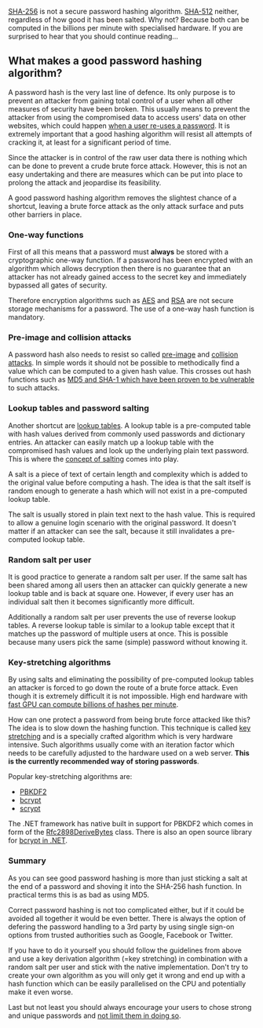 ﻿<!--
    Published: 2016-02-08 00:51
    Author: Dustin Moris Gorski
    Title: SHA-256 is not a secure password hashing algorithm
    Tags: security password-hashing cryptography brute-force-attacks
-->
[SHA-256](https://en.wikipedia.org/wiki/SHA-2#Cryptanalysis_and_validation) is not a secure password hashing algorithm. [SHA-512](https://en.wikipedia.org/wiki/SHA-2#Cryptanalysis_and_validation) neither, regardless of how good it has been salted. Why not? Because both can be computed in the billions per minute with specialised hardware. If you are surprised to hear that you should continue reading...

## What makes a good password hashing algorithm?

A password hash is the very last line of defence. Its only purpose is to prevent an attacker from gaining total control of a user when all other measures of security have been broken. This usually means to prevent the attacker from using the compromised data to access users' data on other websites, which could happen [when a user re-uses a password](http://www.troyhunt.com/2011/06/brief-sony-password-analysis.html). It is extremely important that a good hashing algorithm will resist all attempts of cracking it, at least for a significant period of time.

Since the attacker is in control of the raw user data there is nothing which can be done to prevent a crude brute force attack. However, this is not an easy undertaking and there are measures which can be put into place to prolong the attack and jeopardise its feasibility.

A good password hashing algorithm removes the slightest chance of a shortcut, leaving a brute force attack as the only attack surface and puts other barriers in place.

### One-way functions

First of all this means that a password must **always** be stored with a cryptographic one-way function. If a password has been encrypted with an algorithm which allows decryption then there is no guarantee that an attacker has not already gained access to the secret key and immediately bypassed all gates of security.

Therefore encryption algorithms such as [AES](https://en.wikipedia.org/wiki/Advanced_Encryption_Standard) and [RSA](http://dusted.codes/the-beauty-of-asymmetric-encryption-rsa-crash-course-for-developers) are not secure storage mechanisms for a password. The use of a one-way hash function is mandatory.

### Pre-image and collision attacks

A password hash also needs to resist so called [pre-image](https://en.wikipedia.org/wiki/Preimage_attack) and [collision attacks](https://en.wikipedia.org/wiki/Collision_attack). In simple words it should not be possible to methodically find a value which can be computed to a given hash value. This crosses out hash functions such as [MD5 and SHA-1 which have been proven to be vulnerable](https://en.wikipedia.org/wiki/Collision_attack#Classical_collision_attack) to such attacks.

### Lookup tables and password salting

Another shortcut are [lookup tables](https://en.wikipedia.org/wiki/Rainbow_table). A lookup table is a pre-computed table with hash values derived from commonly used passwords and dictionary entries. An attacker can easily match up a lookup table with the compromised hash values and look up the underlying plain text password. This is where the [concept of salting](https://en.wikipedia.org/wiki/Salt_(cryptography)) comes into play.

A salt is a piece of text of certain length and complexity which is added to the original value before computing a hash. The idea is that the salt itself is random enough to generate a hash which will not exist in a pre-computed lookup table.

The salt is usually stored in plain text next to the hash value. This is required to allow a genuine login scenario with the original password. It doesn't matter if an attacker can see the salt, because it still invalidates a pre-computed lookup table.

### Random salt per user

It is good practice to generate a random salt per user. If the same salt has been shared among all users then an attacker can quickly generate a new lookup table and is back at square one. However, if every user has an individual salt then it becomes significantly more difficult.

Additionally a random salt per user prevents the use of reverse lookup tables. A reverse lookup table is similar to a lookup table except that it matches up the password of multiple users at once. This is possible because many users pick the same (simple) password without knowing it.

### Key-stretching algorithms

By using salts and eliminating the possibility of pre-computed lookup tables an attacker is forced to go down the route of a brute force attack. Even though it is extremely difficult it is not impossible. High end hardware with [fast GPU can compute billions of hashes per minute](http://www.zdnet.com/article/25-gpus-devour-password-hashes-at-up-to-348-billion-per-second/).

How can one protect a password from being brute force attacked like this? The idea is to slow down the hashing function. This technique is called [key stretching](https://en.wikipedia.org/wiki/Key_stretching) and is a specially crafted algorithm which is very hardware intensive. Such algorithms usually come with an iteration factor which needs to be carefully adjusted to the hardware used on a web server. **This is the currently recommended way of storing passwords**.

Popular key-stretching algorithms are:

- [PBKDF2](https://en.wikipedia.org/wiki/PBKDF2)
- [bcrypt](https://en.wikipedia.org/wiki/Bcrypt)
- [scrypt](https://en.wikipedia.org/wiki/Scrypt)

The .NET framework has native built in support for PBKDF2 which comes in form of the [Rfc2898DeriveBytes](https://msdn.microsoft.com/en-gb/library/system.security.cryptography.rfc2898derivebytes%28v=vs.110%29.aspx?f=255&MSPPError=-2147217396) class. There is also an open source library for [bcrypt in .NET](https://bcrypt.codeplex.com/).

### Summary

As you can see good password hashing is more than just sticking a salt at the end of a password and shoving it into the SHA-256 hash function. In practical terms this is as bad as using MD5.

Correct password hashing is not too complicated either, but if it could be avoided all together it would be even better. There is always the option of defering the password handling to a 3rd party by using single sign-on options from trusted authorities such as Google, Facebook or Twitter.

If you have to do it yourself you should follow the guidelines from above and use a key derivation algorithm (=key stretching) in combination with a random salt per user and stick with the native implementation. Don't try to create your own algorithm as you will only get it wrong and end up with a hash function which can be easily parallelised on the CPU and potentially make it even worse.

Last but not least you should always encourage your users to chose strong and unique passwords and [not limit them in doing so](http://www.troyhunt.com/2011/03/only-secure-password-is-one-you-cant.html).